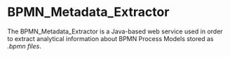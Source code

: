 # BPMN_Metadata_Extractor

The BPMN_Metadata_Extractor is a Java-based web service used in order to extract analytical information about BPMN Process Models stored as _.bpmn files_.
